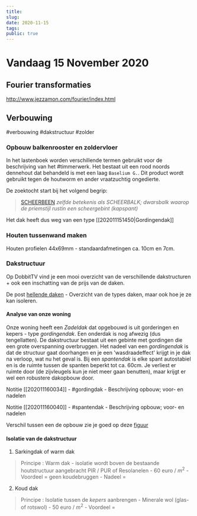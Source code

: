 ```yaml
---
title:
slug: 
date: 2020-11-15
tags: 
public: true
---
```


# Vandaag 15 November 2020
## Fourier transformaties
http://www.jezzamon.com/fourier/index.html

## Verbouwing
#verbouwing #dakstructuur #zolder
### Opbouw balkenrooster en zoldervloer
In het lastenboek worden verschillende termen gebruikt voor de beschrijving van het #timmerwerk. Het bestaat uit een rood noords dennehout dat behandeld is met een laag `Baselium G.`.  Dit product wordt gebruikt tegen de houtworm en ander vraatzuchtig ongedierte.

De zoektocht start bij het volgend begrip:

> [SCHEERBEEN](https://www.dbnl.org/tekst/leme001taal02_01/leme001taal02_01_0021.php)
> *zelfde betekenis als SCHEERBALK; dwarsbalk waarop de priemstijl rustin een scheergebint (kapspant)*

Het dak heeft dus weg van een type [[202011151450|Gordingendak]]

### Houten tussenwand maken
Houten profielen 44x69mm - standaardafmetingen ca. 10cm en 7cm.

### Dakstructuur
Op DobbitTV vind je een mooi overzicht van de verschillende dakstructuren + ook een inschatting van de prijs van de daken. 

De post [hellende daken](https://www.dobbit.be/nl/dossier/EDBbe1910W00_01#h121sjs3bmchtg6y7rj1t3uycr1egh6fe) - Overzicht van de types daken, maar ook hoe je ze kan isoleren.

#### Analyse van onze woning
Onze woning heeft een *Zadeldak* dat opgebouwd is uit gorderingen en kepers - type *gordingendak*. Een onderdak is nog afwezig (dus tengellatten). De dakstructuur bestaat uit een gebinte met gordingen die een grote overspanning overbruggen. Het nadeel van een *gordingendak* is dat de structuur gaat doorhangen en je een 'wasdraadeffect' krijgt in je dak na verloop, wat nu het geval is. Bij een *spantendak* is elke spant autostabiel en is de ruimte tussen de spanten beperkt tot ca. 60cm. Je verliest er ruimte door (de zijvleugels kun je niet meer gaan benutten), maar krijgt er wel een robustere dakopbouw door.

Notitie [[202011160034]] - #gordingdak - Beschrijving opbouw; voor- en nadelen

Notitie [[202011160040]] - #spantendak - Beschrijving opbouw; voor- en nadelen

Verschil tussen een de opbouw zie je goed op deze [figuur](https://dmma.be/wp-content/uploads/2019/04/dmma-FAQ-1-timmerwerk.jpg)

#### Isolatie van de dakstructuur
1. Sarkingdak of warm dak
>Principe : Warm dak - isolatie wordt boven de bestaande houtstructuur aangebracht
PIR / PUR of Resolanelen - 60 euro / $m^{2}$ - Voordeel = geen koudebruggen - Nadeel = 
2. Koud dak
> Principe : Isolatie tussen de *kepers* aanbrengen - Minerale wol (glas- of rotswol) - 50 euro / $m^{2}$ - Voordeel = 
	


